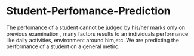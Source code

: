 # Student-Perfomance-Prediction
The perfomance of a student cannot be judged by his/her marks only on previous examination , many factors results to an individuals performance like daily activities, environment around him,etc. We are predicting the performance of a student on a general metirc.
